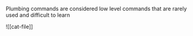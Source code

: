 
Plumbing commands are considered low level commands that are rarely used and difficult to learn


![[cat-file]]